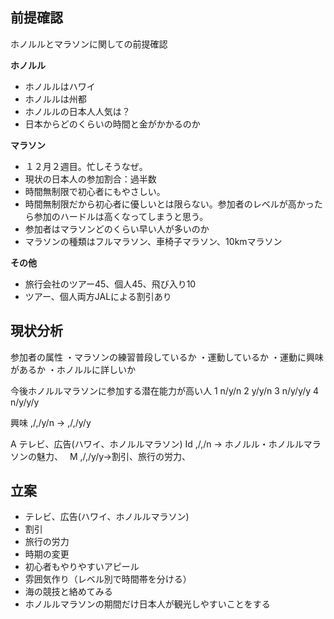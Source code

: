 ## 前提確認  
ホノルルとマラソンに関しての前提確認  

**ホノルル**
- ホノルルはハワイ
- ホノルルは州都
- ホノルルの日本人人気は？
- 日本からどのくらいの時間と金がかかるのか  

**マラソン**
- １２月２週目。忙しそうなぜ。
- 現状の日本人の参加割合：過半数
- 時間無制限で初心者にもやさしい。
- 時間無制限だから初心者に優しいとは限らない。参加者のレベルが高かったら参加のハードルは高くなってしまうと思う。
- 参加者はマラソンどのくらい早い人が多いのか
- マラソンの種類はフルマラソン、車椅子マラソン、10kmマラソン  

**その他**
- 旅行会社のツアー45、個人45、飛び入り10
- ツアー、個人両方JALによる割引あり

## 現状分析  
参加者の属性
・マラソンの練習普段しているか
・運動しているか
・運動に興味があるか
・ホノルルに詳しいか

今後ホノルルマラソンに参加する潜在能力が高い人
1 n/y/n
2 y/y/n
3 n/y/y/y
4 n/y/y/y

興味
,/,/y/n → 
,/,/y/y

A テレビ、広告(ハワイ、ホノルルマラソン)
Id ,/,/n → ホノルル・ホノルルマラソンの魅力、　
M ,/,/y/y→割引、旅行の労力、

## 立案  
- テレビ、広告(ハワイ、ホノルルマラソン)
- 割引
- 旅行の労力
- 時期の変更
- 初心者もやりやすいアピール
- 雰囲気作り（レベル別で時間帯を分ける）
- 海の競技と絡めてみる
- ホノルルマラソンの期間だけ日本人が観光しやすいことをする


 


